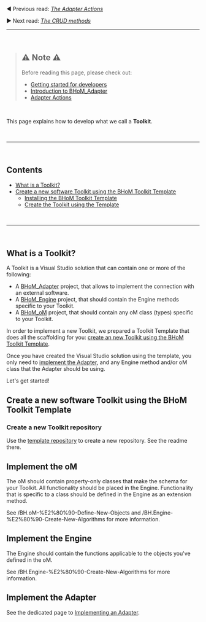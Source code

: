 ◀️ Previous read: _[The Adapter Actions](/Adapter-Actions)_

▶️ Next read: _[The CRUD methods](/The-CRUD-methods)_

___________________________________________________________________

<br/>

> ## ⚠️ Note ⚠️
> Before reading this page, please check out:
> - [Getting started for developers](/Getting-started-for-developers)
> - [Introduction to BHoM_Adapter](/Introduction-to-the-BHoM_Adapter)
> - [Adapter Actions](/Adapter-Actions)


<br/>

This page explains how to develop what we call a **Toolkit**.

<br/>

___________________________________________________________________

<br/>


## Contents

<!-- Start Document Outline -->

* [What is a Toolkit?](#what-is-a-toolkit)
* [Create a new software Toolkit using the BHoM Toolkit Template](#create-a-new-software-toolkit-using-the-bhom-toolkit-template)
	* [Installing the BHoM Toolkit Template](#installing-the-bhom-toolkit-template)
	* [Create the Toolkit using the Template](#create-the-toolkit-using-the-template)


<!-- End Document Outline -->

<br/>

___________________________________________________________________

<br/>

## What is a Toolkit?

A Toolkit is a Visual Studio solution that can contain one or more of the following:
- A [BHoM_Adapter](/Introduction-to-the-BHoM_Adapter) project, that allows to implement the connection with an external software.
- A [BHoM_Engine](/BH.Engine-%E2%80%90-Create-New-Algorithms) project, that should contain the Engine methods specific to your Toolkit.
- A [BHoM_oM](/BH.oM-%E2%80%90-Define-New-Objects) project, that should contain any oM class (types) specific to your Toolkit.

In order to implement a new Toolkit, we prepared a Toolkit Template that does all the scaffolding for you: [create an new Toolkit using the BHoM Toolkit Template](/BH.Adapter-%E2%80%90-Linking-to-Commercial-Software/_edit#create-a-new-software-toolkit-using-the-bhom-toolkit-template).

Once you have created the Visual Studio solution using the template, you only need to [implement the Adapter](/BH.Adapter-%E2%80%90-Linking-to-Commercial-Software/_edit#implement-the-adapter), and any Engine method and/or oM class that the Adapter should be using.

Let's get started!

## Create a new software Toolkit using the BHoM Toolkit Template

### Create a new Toolkit repository
Use the [template repository](https://github.com/BHoM/template-repository) to create a new repository. See the readme there.

## Implement the oM

The oM should contain property-only classes that make the schema for your Toolkit. All functionality should be placed in the Engine.
Functionality that is specific to a class should be defined in the Engine as an extension method. 

See /BH.oM-%E2%80%90-Define-New-Objects and /BH.Engine-%E2%80%90-Create-New-Algorithms for more information.


## Implement the Engine

The Engine should contain the functions applicable to the objects you've defined in the oM.

See /BH.Engine-%E2%80%90-Create-New-Algorithms for more information.

## Implement the Adapter

See the dedicated page to [Implementing an Adapter](/Implement-an-Adapter).